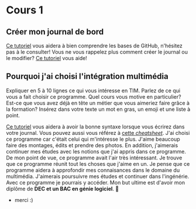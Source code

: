 # Cours 1
## Créer mon journal de bord
[Ce tutoriel](https://guides.github.com/activities/hello-world/) vous aidera à bien comprendre les bases de GitHub, n'hésitez pas à le consulter!
Vous ne vous rappelez plus comment créer le journal ou le modifier? [Ce tutoriel](https://youtu.be/lX3bpuLK_Sg) vous aide! 

## Pourquoi j'ai choisi l'intégration multimédia
Expliquer en 5 à 10 lignes ce qui vous intéresse en TIM. Parlez de ce qui vous a fait choisir ce programme. Quel cours vous motive en particulier? Est-ce que vous avez déjà en tête un métier que vous aimeriez faire grâce à la formation? Insérez dans votre texte un mot en gras, un emoji et une liste à point. 

[Ce tutoriel](https://guides.github.com/features/mastering-markdown/) vous aidera à avoir la bonne syntaxe lorsque vous écrirez dans votre journal. Vous pouvez aussi vous référez à [cette *cheatsheet*](https://github.com/tchapi/markdown-cheatsheet/blob/master/README.md). 
J'ai choisi ce programme car c'était celui qui m'intéresse le plus. J'aime beaucoup faire des montages, édits et prendre des photos. En addition, j'aimerais continuer mes études avec les notions que j'ai appris dans ce programme. De mon point de vue, ce programme avait l'air très intéressant. Je trouve que ce programme réunit tout les choses que j'aime en un. Je pense que ce programme aidera à approfondir mes connaisances dans le domaine du multimédia. J'aimerais poursuivre mes études et continuer dans l'ingénérie. Avec ce programme je pourrais y accéder. Mon but ultime est d'avoir mon diplôme de **DEC et un BAC en génie logiciel**. 💌
* merci :)


